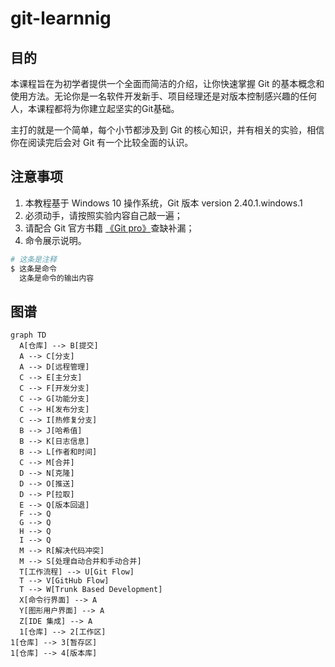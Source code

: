 # git-learnnig

## 目的

本课程旨在为初学者提供一个全面而简洁的介绍，让你快速掌握 Git 的基本概念和使用方法。无论你是一名软件开发新手、项目经理还是对版本控制感兴趣的任何人，本课程都将为你建立起坚实的Git基础。

主打的就是一个简单，每个小节都涉及到 Git 的核心知识，并有相关的实验，相信你在阅读完后会对 Git 有一个比较全面的认识。

## 注意事项

1. 本教程基于 Windows 10 操作系统，Git 版本 version 2.40.1.windows.1
2. 必须动手，请按照实验内容自己敲一遍；
3. 请配合 Git 官方书籍 [《Git pro》](https://git-scm.com/book/zh/v2)查缺补漏；
4. 命令展示说明。

```PowerShell
# 这条是注释
$ 这条是命令
  这条是命令的输出内容
```

## 图谱

```mermaid
graph TD
  A[仓库] --> B[提交]
  A --> C[分支]
  A --> D[远程管理]
  C --> E[主分支]
  C --> F[开发分支]
  C --> G[功能分支]
  C --> H[发布分支]
  C --> I[热修复分支]
  B --> J[哈希值]
  B --> K[日志信息]
  B --> L[作者和时间]
  C --> M[合并]
  D --> N[克隆]
  D --> O[推送]
  D --> P[拉取]
  E --> Q[版本回退]
  F --> Q
  G --> Q
  H --> Q
  I --> Q
  M --> R[解决代码冲突]
  M --> S[处理自动合并和手动合并]
  T[工作流程] --> U[Git Flow]
  T --> V[GitHub Flow]
  T --> W[Trunk Based Development]
  X[命令行界面] --> A
  Y[图形用户界面] --> A
  Z[IDE 集成] --> A
  1[仓库] --> 2[工作区]
1[仓库] --> 3[暂存区]
1[仓库] --> 4[版本库]


```
